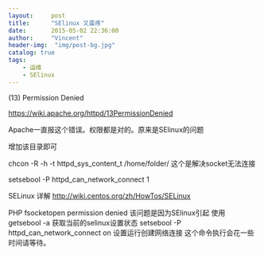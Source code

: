 ```yaml
---
layout:     post
title:      "SElinux 又蛋疼"
date:       2015-05-02 22:36:00
author:     "Vincent"
header-img:  "img/post-bg.jpg"
catalog: true
tags:
    - 运维
    - SElinux
---
```


(13) Permission Denied 

https://wiki.apache.org/httpd/13PermissionDenied

Apache一直报这个错误。权限都是对的。原来是SElinux的问题

增加该目录即可

chcon -R -h -t httpd_sys_content_t /home/folder/
这个是解决socket无法连接

setsebool -P httpd_can_network_connect 1


SELinux 详解 http://wiki.centos.org/zh/HowTos/SELinux



PHP fsocketopen permission denied
该问题是因为SElinux引起 使用
getsebool -a 获取当前的selinux设置状态
setsebool -P httpd_can_network_connect on 设置运行创建网络连接
这个命令执行会花一些时间请等待。
